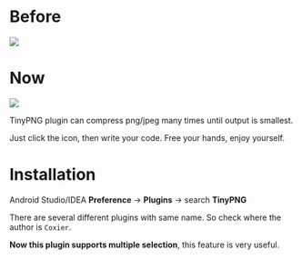 # Before
![](https://cdn.ruguoapp.com/Fj4l1lluZgeoRvQaQUkPqrLq1EkK.gif)

# Now
![](https://cdn.ruguoapp.com/FmDLxoaJtxQAkt-aZlko-yqlmjd_.png)

TinyPNG plugin can compress png/jpeg many times until output is smallest.

Just click the icon, then write your code. Free your hands, enjoy yourself.

# Installation
Android Studio/IDEA **Preference** -> **Plugins** -> search **TinyPNG**

There are several different plugins with same name. So check where the author is `Coxier`.

**Now this plugin supports multiple selection**, this feature is very useful.